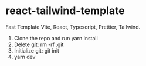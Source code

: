 # react-tailwind-template

Fast Template Vite, React, Typescript, Prettier, Tailwind.

1. Clone the repo and run yarn install
2. Delete git: rm -rf .git
3. Initialize git: git init
2. yarn dev
